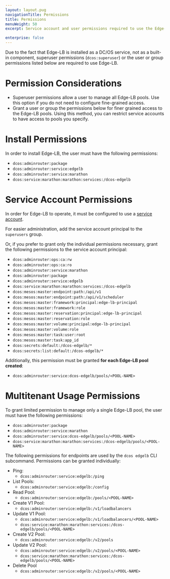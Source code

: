 ```yaml
---
layout: layout.pug
navigationTitle: Permissions
title: Permissions
menuWeight: 50
excerpt: Service account and user permissions required to use the Edge-LB package

enterprise: false
---
```



Due to the fact that Edge-LB is installed as a DC/OS service, not as a built-in component, superuser permissions (`dcos:superuser`) or the user or group permissions listed below are required to use Edge-LB.

# Permission Considerations

- Superuser permissions allow a user to manage all Edge-LB pools. Use this option if you do not need to configure fine-grained access.
- Grant a user or group the permissions below for finer grained access to the Edge-LB pools. Using this method, you can restrict service accounts to have access to pools you specify.

# Install Permissions

In order to install Edge-LB, the user must have the following permissions:

- `dcos:adminrouter:package`
- `dcos:adminrouter:service:edgelb`
- `dcos:adminrouter:service:marathon`
- `dcos:service:marathon:marathon:services:/dcos-edgelb`

# Service Account Permissions

In order for Edge-LB to operate, it must be configured to use a [service account](/services/edge-lb/1.4/getting-started/installing/#create-a-service-account/).

For easier administration, add the service account principal to the `superusers` group.

Or, if you prefer to grant only the individual permissions necessary, grant the following permissions to the service account principal:

- `dcos:adminrouter:ops:ca:rw`
- `dcos:adminrouter:ops:ca:ro`
- `dcos:adminrouter:service:marathon`
- `dcos:adminrouter:package`
- `dcos:adminrouter:service:edgelb`
- `dcos:service:marathon:marathon:services:/dcos-edgelb`
- `dcos:mesos:master:endpoint:path:/api/v1`
- `dcos:mesos:master:endpoint:path:/api/v1/scheduler`
- `dcos:mesos:master:framework:principal:edge-lb-principal`
- `dcos:mesos:master:framework:role`
- `dcos:mesos:master:reservation:principal:edge-lb-principal`
- `dcos:mesos:master:reservation:role`
- `dcos:mesos:master:volume:principal:edge-lb-principal`
- `dcos:mesos:master:volume:role`
- `dcos:mesos:master:task:user:root`
- `dcos:mesos:master:task:app_id`
- `dcos:secrets:default:/dcos-edgelb/*`
- `dcos:secrets:list:default:/dcos-edgelb/*`

Additionally, this permission must be granted **for each Edge-LB pool created**:

- `dcos:adminrouter:service:dcos-edgelb/pools/<POOL-NAME>`

# Multitenant Usage Permissions

To grant limited permission to manage only a single Edge-LB pool, the user must have the following permissions:

- `dcos:adminrouter:package`
- `dcos:adminrouter:service:marathon`
- `dcos:adminrouter:service:dcos-edgelb/pools/<POOL-NAME>`
- `dcos:service:marathon:marathon:services:/dcos-edgelb/pools/<POOL-NAME>`

The following permissions for endpoints are used by the `dcos edgelb` CLI subcommand. Permissions can be granted individually:

- Ping:
    - `dcos:adminrouter:service:edgelb:/ping`
- List Pools:
    - `dcos:adminrouter:service:edgelb:/config`
- Read Pool:
    - `dcos:adminrouter:service:edgelb:/pools/<POOL-NAME>`
- Create V1 Pool:
    - `dcos:adminrouter:service:edgelb:/v1/loadbalancers`
- Update V1 Pool:
    - `dcos:adminrouter:service:edgelb:/v1/loadbalancers/<POOL-NAME>`
    - `dcos:service:marathon:marathon:services:/dcos-edgelb/pools/<POOL-NAME>`
- Create V2 Pool:
    - `dcos:adminrouter:service:edgelb:/v2/pools`
- Update V2 Pool:
    - `dcos:adminrouter:service:edgelb:/v2/pools/<POOL-NAME>`
    - `dcos:service:marathon:marathon:services:/dcos-edgelb/pools/<POOL-NAME>`
- Delete Pool
    - `dcos:adminrouter:service:edgelb:/v2/pools/<POOL-NAME>`
